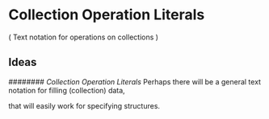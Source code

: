 ﻿Collection Operation Literals
=============================

( Text notation for operations on collections )
## **Ideas**


######## *Collection Operation Literals*
Perhaps there will be a general text notation for filling (collection) data,

that will easily work for specifying structures.

